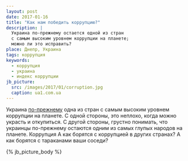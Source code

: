 ```yaml
---
layout: post
date: 2017-01-16
title: "Как нам победить коррупцию?"
description: |
  Украина по-прежнему остается одной из стран
  с самым высоким уровнем коррупции на планете;
  можно ли это исправить?
place: Днепр, Украина
tags: коррупция
keywords:
  - коррупция
  - украина
  - индекс коррупции
jb_picture:
  src: /images/2017/01/corruption.jpg
  caption: ua1.com.ua
---
```


Украина [по-прежнему](http://ua1.com.ua/society/ukrajina-viznana-odnieyu-z-naykorumpovanishih-krajin-svitu-27318.html)
одна из стран с самым высоким уровнем коррупции на планете. С одной стороны,
это неплохо, когда можно украсть и откупиться. С другой стороны, грустно понимать,
что украинцы по-прежнему остаются одним из самых глупых народов на планете.
Коррупция
А как борятся с коррупцией в других странах? А как борятся с тараканами
ваши соседи?

{% jb_picture_body %}

<!--more-->

